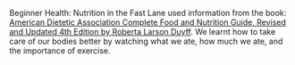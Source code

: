 Beginner Health: Nutrition in the Fast Lane used information from the book: [American Dietetic Association Complete Food and Nutrition Guide, Revised and Updated 4th Edition by Roberta Larson Duyff](https://www.amazon.com/gp/product/0470912073/ref=oh_aui_detailpage_o06_s00?ie=UTF8&psc=1). We learnt how to take care of our bodies better by watching what we ate, how much we ate, and the importance of exercise.